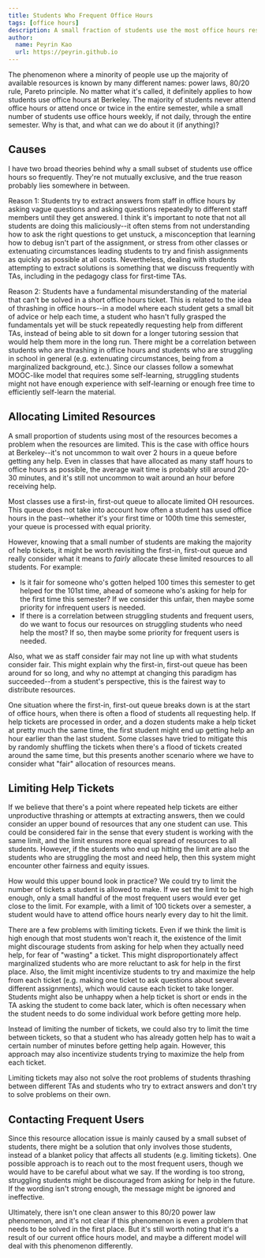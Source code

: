 ```yaml
---
title: Students Who Frequent Office Hours
tags: [office hours]
description: A small fraction of students use the most office hours resources. Why is that, and what can we do about it?
author:
  name: Peyrin Kao
  url: https://peyrin.github.io
---
```


The phenomenon where a minority of people use up the majority of available resources is known by many different names: power laws, 80/20 rule, Pareto principle. No matter what it's called, it definitely applies to how students use office hours at Berkeley. The majority of students never attend office hours or attend once or twice in the entire semester, while a small number of students use office hours weekly, if not daily, through the entire semester. Why is that, and what can we do about it (if anything)?


## Causes

I have two broad theories behind why a small subset of students use office hours so frequently. They're not mutually exclusive, and the true reason probably lies somewhere in between.

Reason 1: Students try to extract answers from staff in office hours by asking vague questions and asking questions repeatedly to different staff members until they get answered. I think it's important to note that not all students are doing this maliciously--it often stems from not understanding how to ask the right questions to get unstuck, a misconception that learning how to debug isn't part of the assignment, or stress from other classes or extenuating circumstances leading students to try and finish assignments as quickly as possible at all costs. Nevertheless, dealing with students attempting to extract solutions is something that we discuss frequently with TAs, including in the pedagogy class for first-time TAs.

Reason 2: Students have a fundamental misunderstanding of the material that can't be solved in a short office hours ticket. This is related to the idea of thrashing in office hours--in a model where each student gets a small bit of advice or help each time, a student who hasn't fully grasped the fundamentals yet will be stuck repeatedly requesting help from different TAs, instead of being able to sit down for a longer tutoring session that would help them more in the long run. There might be a correlation between students who are thrashing in office hours and students who are struggling in school in general (e.g. extenuating circumstances, being from a marginalized background, etc.). Since our classes follow a somewhat MOOC-like model that requires some self-learning, struggling students might not have enough experience with self-learning or enough free time to efficiently self-learn the material.


## Allocating Limited Resources

A small proportion of students using most of the resources becomes a problem when the resources are limited. This is the case with office hours at Berkeley--it's not uncommon to wait over 2 hours in a queue before getting any help. Even in classes that have allocated as many staff hours to office hours as possible, the average wait time is probably still around 20-30 minutes, and it's still not uncommon to wait around an hour before receiving help.

Most classes use a first-in, first-out queue to allocate limited OH resources. This queue does not take into account how often a student has used office hours in the past--whether it's your first time or 100th time this semester, your queue is processed with equal priority.

However, knowing that a small number of students are making the majority of help tickets, it might be worth revisiting the first-in, first-out queue and really consider what it means to *fairly* allocate these limited resources to all students. For example:
- Is it fair for someone who's gotten helped 100 times this semester to get helped for the 101st time, ahead of someone who's asking for help for the first time this semester? If we consider this unfair, then maybe some priority for infrequent users is needed.
- If there is a correlation between struggling students and frequent users, do we want to focus our resources on struggling students who need help the most? If so, then maybe some priority for frequent users is needed.

Also, what we as staff consider fair may not line up with what students consider fair. This might explain why the first-in, first-out queue has been around for so long, and why no attempt at changing this paradigm has succeeded--from a student's perspective, this is the fairest way to distribute resources.

One situation where the first-in, first-out queue breaks down is at the start of office hours, when there is often a flood of students all requesting help. If help tickets are processed in order, and a dozen students make a help ticket at pretty much the same time, the first student might end up getting help an hour earlier than the last student. Some classes have tried to mitigate this by randomly shuffling the tickets when there's a flood of tickets created around the same time, but this presents another scenario where we have to consider what "fair" allocation of resources means.


## Limiting Help Tickets

If we believe that there's a point where repeated help tickets are either unproductive thrashing or attempts at extracting answers, then we could consider an upper bound of resources that any one student can use. This could be considered fair in the sense that every student is working with the same limit, and the limit ensures more equal spread of resources to all students. However, if the students who end up hitting the limit are also the students who are struggling the most and need help, then this system might encounter other fairness and equity issues.

How would this upper bound look in practice? We could try to limit the number of tickets a student is allowed to make. If we set the limit to be high enough, only a small handful of the most frequent users would ever get close to the limit. For example, with a limit of 100 tickets over a semester, a student would have to attend office hours nearly every day to hit the limit.

There are a few problems with limiting tickets. Even if we think the limit is high enough that most students won't reach it, the existence of the limit might discourage students from asking for help when they actually need help, for fear of "wasting" a ticket. This might disproportionately affect marginalized students who are more reluctant to ask for help in the first place. Also, the limit might incentivize students to try and maximize the help from each ticket (e.g. making one ticket to ask questions about several different assignments), which would cause each ticket to take longer. Students might also be unhappy when a help ticket is short or ends in the TA asking the student to come back later, which is often necessary when the student needs to do some individual work before getting more help.

Instead of limiting the number of tickets, we could also try to limit the time between tickets, so that a student who has already gotten help has to wait a certain number of minutes before getting help again. However, this approach may also incentivize students trying to maximize the help from each ticket.

Limiting tickets may also not solve the root problems of students thrashing between different TAs and students who try to extract answers and don't try to solve problems on their own.


## Contacting Frequent Users

Since this resource allocation issue is mainly caused by a small subset of students, there might be a solution that only involves those students, instead of a blanket policy that affects all students (e.g. limiting tickets). One possible approach is to reach out to the most frequent users, though we would have to be careful about what we say. If the wording is too strong, struggling students might be discouraged from asking for help in the future. If the wording isn't strong enough, the message might be ignored and ineffective.

Ultimately, there isn't one clean answer to this 80/20 power law phenomenon, and it's not clear if this phenomenon is even a problem that needs to be solved in the first place. But it's still worth noting that it's a result of our current office hours model, and maybe a different model will deal with this phenomenon differently.